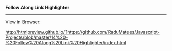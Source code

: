 **Follow Along Link Highlighter**

---

View in Browser:

http://htmlpreview.github.io/?https://github.com/RaduMatees/Javascript-Projects/blob/master/14%20-%20Follow%20Along%20Link%20Highlighter/index.html
